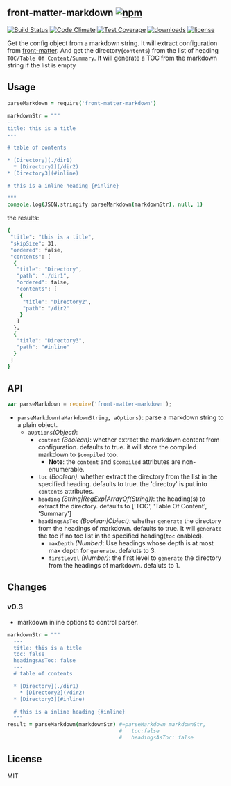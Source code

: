 ## front-matter-markdown [![npm](https://img.shields.io/npm/v/front-matter-markdown.svg)](https://npmjs.org/package/front-matter-markdown)

[![Build Status](https://img.shields.io/travis/snowyu/front-matter-markdown.js/master.svg)](http://travis-ci.org/snowyu/front-matter-markdown.js)
[![Code Climate](https://codeclimate.com/github/snowyu/front-matter-markdown.js/badges/gpa.svg)](https://codeclimate.com/github/snowyu/front-matter-markdown.js)
[![Test Coverage](https://codeclimate.com/github/snowyu/front-matter-markdown.js/badges/coverage.svg)](https://codeclimate.com/github/snowyu/front-matter-markdown.js/coverage)
[![downloads](https://img.shields.io/npm/dm/front-matter-markdown.svg)](https://npmjs.org/package/front-matter-markdown)
[![license](https://img.shields.io/npm/l/front-matter-markdown.svg)](https://npmjs.org/package/front-matter-markdown)

Get the config object from a markdown string. It will extract configuration from [front-matter](http://jekyllrb.com/docs/frontmatter/).
And get the directory(`contents`) from the list of heading `TOC/Table Of Content/Summary`.
It will generate a TOC from the markdown string if the list is empty


## Usage

```coffee
parseMarkdown = require('front-matter-markdown')

markdownStr = """
---
title: this is a title
---

# table of contents

* [Directory](./dir1)
  * [Directory2](/dir2)
* [Directory3](#inline)

# this is a inline heading {#inline}

"""
console.log(JSON.stringify parseMarkdown(markdownStr), null, 1)
```

the results:

```bash
{
 "title": "this is a title",
 "skipSize": 31,
 "ordered": false,
 "contents": [
  {
   "title": "Directory",
   "path": "./dir1",
   "ordered": false,
   "contents": [
    {
     "title": "Directory2",
     "path": "/dir2"
    }
   ]
  },
  {
   "title": "Directory3",
   "path": "#inline"
  }
 ]
}
```


## API

```js
var parseMarkdown = require('front-matter-markdown');
```

* `parseMarkdown(aMarkdownString, aOptions)`: parse a markdown string to a plain object.
  * `aOptions`*(Object)*:
    * `content` *(Boolean)*: whether extract the markdown content from configuration.
      defaults to true. it will store the compiled markdown to `$compiled` too.
      * **Note**: the `content` and `$compiled` attributes are non-enumerable.
    * `toc` *(Boolean)*: whether extract the directory from the list in the specified heading.
      defaults to true. the 'directoy' is put into `contents` attributes.
    * `heading` *(String|RegExp|ArrayOf(String))*: the heading(s) to extract the directory.
      defaults to ['TOC', 'Table Of Content', 'Summary']
    * `headingsAsToc` *(Boolean|Object)*: whether `generate` the directory from the headings of markdown.
      defaults to true. It will `generate` the toc if no toc list in the specified heading(`toc` enabled).
      * `maxDepth` *(Number)*: Use headings whose depth is at most max depth for `generate`.
        defaluts to 3.
      * `firstLevel` *(Number)*: the first level to `generate` the directory from the headings of markdown.
        defaluts to 1.

## Changes

### v0.3

+ markdown inline options to control parser.

```coffee
markdownStr = """
  ---
  title: this is a title
  toc: false
  headingsAsToc: false
  ---
  # table of contents

  * [Directory](./dir1)
    * [Directory2](/dir2)
  * [Directory3](#inline)

  # this is a inline heading {#inline}
  """
result = parseMarkdown(markdownStr) #=parseMarkdown markdownStr,
                                    #   toc:false
                                    #   headingsAsToc: false

```

## License

MIT
